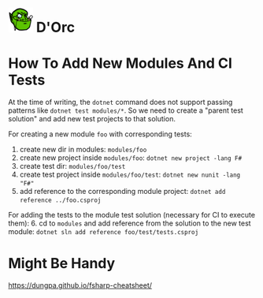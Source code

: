 # <img src="https://raw.githubusercontent.com/Phoenox/dorc/main/resources/logo.png" height="50"> D'Orc


# How To Add New Modules And CI Tests

At the time of writing, the `dotnet` command does not support passing patterns like `dotnet test modules/*`. So we need to create a "parent test solution" and add new test projects to that solution.

For creating a new module `foo` with corresponding tests:
  1. create new dir in modules: `modules/foo`
  2. create new project inside `modules/foo`: `dotnet new project -lang F#`
  3. create test dir: `modules/foo/test`
  4. create test project inside `modules/foo/test`: `dotnet new nunit -lang "F#"`
  5. add reference to the corresponding module project: `dotnet add reference ../foo.csproj`

For adding the tests to the module test solution (necessary for CI to execute them):
  6. cd to `modules` and add reference from the solution to the new test module: `dotnet sln add reference foo/test/tests.csproj`


# Might Be Handy

https://dungpa.github.io/fsharp-cheatsheet/

